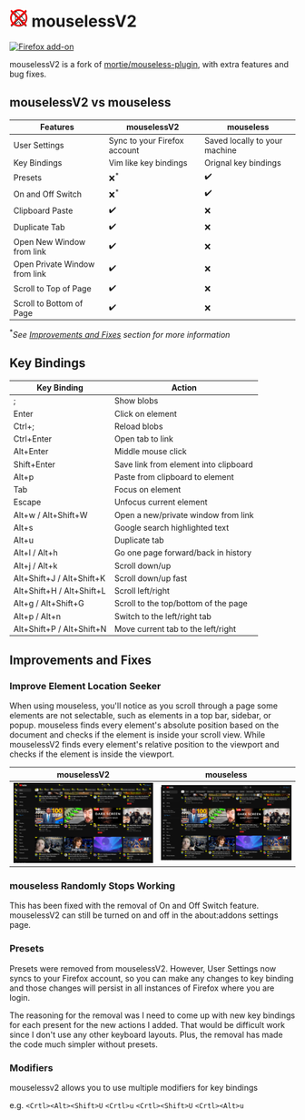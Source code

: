 # ![logo](public/assets/icon-32.png) mouselessV2

[![Firefox add-on](https://user-images.githubusercontent.com/585534/107280546-7b9b2a00-6a26-11eb-8f9f-f95932f4bfec.png)](https://addons.mozilla.org/en-US/firefox/addon/mouselessv2)

mouselessV2 is a fork of
[mortie/mouseless-plugin](https://github.com/mortie/mouseless-plugin),
with extra features and bug fixes.

## mouselessV2 vs mouseless

| Features                      | mouselessV2                  | mouseless                     |
| ----------------------------- | ---------------------------- | ----------------------------- |
| User Settings                 | Sync to your Firefox account | Saved locally to your machine |
| Key Bindings                  | Vim like key bindings        | Orignal key bindings          |
| Presets                       | :x:<sup>\*</sup>             | :heavy_check_mark:            |
| On and Off Switch             | :x:<sup>\*</sup>             | :heavy_check_mark:            |
| Clipboard Paste               | :heavy_check_mark:           | :x:                           |
| Duplicate Tab                 | :heavy_check_mark:           | :x:                           |
| Open New Window from link     | :heavy_check_mark:           | :x:                           |
| Open Private Window from link | :heavy_check_mark:           | :x:                           |
| Scroll to Top of Page         | :heavy_check_mark:           | :x:                           |
| Scroll to Bottom of Page      | :heavy_check_mark:           | :x:                           |

<sup>\*</sup>_See [Improvements and Fixes](#improvements-and-fixes) section for more information_

## Key Bindings

| Key Binding               | Action                                |
| ------------------------- | ------------------------------------- |
| ;                         | Show blobs                            |
| Enter                     | Click on element                      |
| Ctrl+;                    | Reload blobs                          |
| Ctrl+Enter                | Open tab to link                      |
| Alt+Enter                 | Middle mouse click                    |
| Shift+Enter               | Save link from element into clipboard |
| Alt+p                     | Paste from clipboard to element       |
| Tab                       | Focus on element                      |
| Escape                    | Unfocus current element               |
| Alt+w / Alt+Shift+W       | Open a new/private window from link   |
| Alt+s                     | Google search highlighted text        |
| Alt+u                     | Duplicate tab                         |
| Alt+l / Alt+h             | Go one page forward/back in history   |
| Alt+j / Alt+k             | Scroll down/up                        |
| Alt+Shift+J / Alt+Shift+K | Scroll down/up fast                   |
| Alt+Shift+H / Alt+Shift+L | Scroll left/right                     |
| Alt+g / Alt+Shift+G       | Scroll to the top/bottom of the page  |
| Alt+p / Alt+n             | Switch to the left/right tab          |
| Alt+Shift+P / Alt+Shift+N | Move current tab to the left/right    |

## Improvements and Fixes

### Improve Element Location Seeker

When using mouseless, you'll notice as you scroll through a page some elements are not selectable,
such as elements in a top bar, sidebar, or popup. mouseless finds every element's absolute position
based on the document and checks if the element is inside your scroll view. While mouselessV2
finds every element's relative position to the viewport and checks if the element is inside the
viewport.

| mouselessV2                          | mouseless                        |
| ------------------------------------ | -------------------------------- |
| ![mouselessV2](imgs/mouselessV2.png) | ![mouseless](imgs/mouseless.png) |

### mouseless Randomly Stops Working

This has been fixed with the removal of On and Off Switch feature. mouselessV2 can still be turned
on and off in the about:addons settings page.

### Presets

Presets were removed from mouselessV2. However, User Settings now syncs to your Firefox
account, so you can make any changes to key binding and those changes will persist in all instances
of Firefox where you are login.

The reasoning for the removal was I need to come up with new key bindings for each present for
the new actions I added. That would be difficult work since I don't use any other keyboard layouts.
Plus, the removal has made the code much simpler without presets.

### Modifiers

mouselessv2 allows you to use multiple modifiers for key bindings

e.g. `<Crtl><Alt><Shift>U` `<Crtl>u` `<Crtl><Shift>U` `<Crtl><Alt>u`
